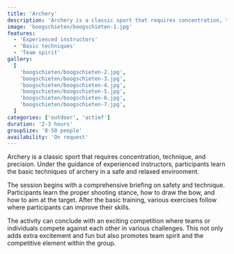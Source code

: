 ```yaml
---
title: 'Archery'
description: 'Archery is a classic sport that requires concentration, technique, and precision.'
image: 'boogschieten/boogschieten-1.jpg'
features:
  - 'Experienced instructors'
  - 'Basic techniques'
  - 'Team spirit'
gallery:
  [
    'boogschieten/boogschieten-2.jpg',
    'boogschieten/boogschieten-3.jpg',
    'boogschieten/boogschieten-4.jpg',
    'boogschieten/boogschieten-5.jpg',
    'boogschieten/boogschieten-6.jpg',
    'boogschieten/boogschieten-7.jpg',
  ]
categories: ['outdoor', 'actief']
duration: '2-3 hours'
groupSize: '8-50 people'
availability: 'On request'
---
```


Archery is a classic sport that requires concentration, technique, and precision. Under the guidance of experienced instructors, participants learn the basic techniques of archery in a safe and relaxed environment.

The session begins with a comprehensive briefing on safety and technique. Participants learn the proper shooting stance, how to draw the bow, and how to aim at the target. After the basic training, various exercises follow where participants can improve their skills.

The activity can conclude with an exciting competition where teams or individuals compete against each other in various challenges. This not only adds extra excitement and fun but also promotes team spirit and the competitive element within the group.
